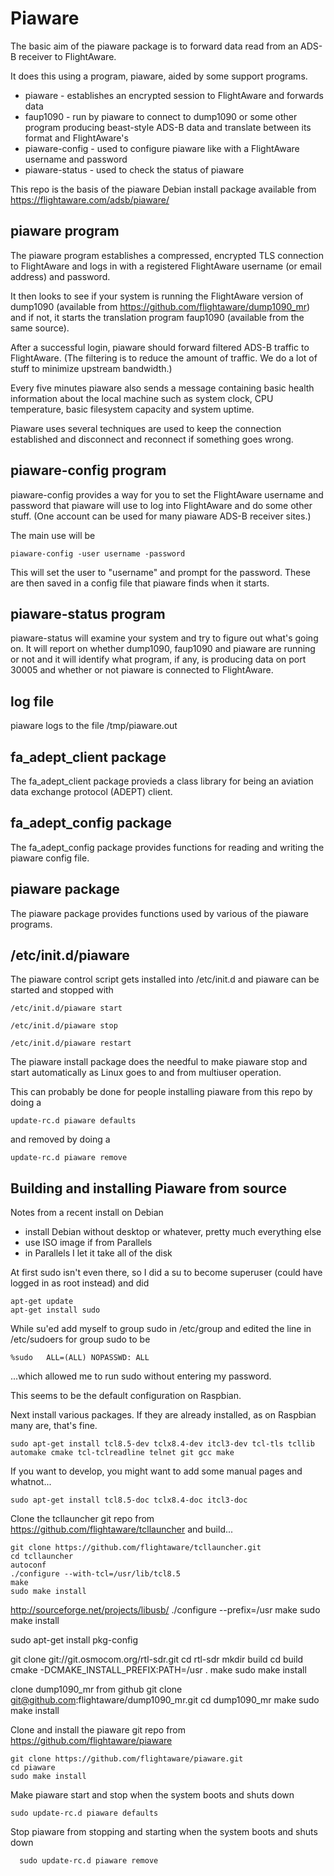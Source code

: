 Piaware
===

The basic aim of the piaware package is to forward data read from an ADS-B receiver to FlightAware.

It does this using a program, piaware, aided by some support programs.

* piaware - establishes an encrypted session to FlightAware and forwards data
* faup1090 - run by piaware to connect to dump1090 or some other program producing beast-style ADS-B data and translate between its format and FlightAware's
* piaware-config - used to configure piaware like with a FlightAware username and password
* piaware-status - used to check the status of piaware

This repo is the basis of the piaware Debian install package available
from https://flightaware.com/adsb/piaware/

piaware program
---

The piaware program establishes a compressed, encrypted TLS connection to FlightAware and logs in with a registered FlightAware username (or email address) and password.

It then looks to see if your system is running the FlightAware version of dump1090 (available from https://github.com/flightaware/dump1090_mr) and if not, it starts the translation program faup1090 (available from the same source).

After a successful login, piaware should forward filtered ADS-B traffic to FlightAware.  (The filtering is to reduce the amount of traffic.  We do a lot of stuff to minimize upstream bandwidth.)

Every five minutes piaware also sends a message containing basic health information about the local machine such as system clock, CPU temperature, basic filesystem capacity and system uptime.

Piaware uses several techniques are used to keep the connection established and disconnect and reconnect if something goes wrong.

piaware-config program
---

piaware-config provides a way for you to set the FlightAware username and password that piaware will use to log into FlightAware and do some other stuff.  (One account can be used for many piaware ADS-B receiver sites.)

The main use will be

    piaware-config -user username -password

This will set the user to "username" and prompt for the password.  These are then saved in a config file that piaware finds when it starts.

piaware-status program
---

piaware-status will examine your system and try to figure out what's going on.  It will report on whether dump1090, faup1090 and piaware are running or not and it will identify what program, if any, is producing data on port 30005 and whether or not piaware is connected to FlightAware.

log file
---

piaware logs to the file /tmp/piaware.out

fa_adept_client package
---

The fa_adept_client package provieds a class library for being an aviation
data exchange protocol (ADEPT) client.

fa_adept_config package
---

The fa_adept_config package provides functions for reading and writing the piaware config file.

piaware package
---

The piaware package provides functions used by various of the piaware programs.

/etc/init.d/piaware
---

The piaware control script gets installed into /etc/init.d and piaware
can be started and stopped with

    /etc/init.d/piaware start

    /etc/init.d/piaware stop

    /etc/init.d/piaware restart


The piaware install package does the needful to make piaware stop and start automatically as Linux goes to and from multiuser operation.

This can probably be done for people installing piaware from this repo by doing a

    update-rc.d piaware defaults

and removed by doing a

    update-rc.d piaware remove

Building and installing Piaware from source
---
Notes from a recent install on Debian
* install Debian without desktop or whatever, pretty much everything else
* use ISO image if from Parallels
* in Parallels I let it take all of the disk

At first sudo isn't even there, so I did a su to become superuser (could have logged in as root instead) and did

```
apt-get update
apt-get install sudo
```

While su'ed add myself to group sudo in /etc/group and edited the line in /etc/sudoers for group sudo to be

```
%sudo	ALL=(ALL) NOPASSWD: ALL
```

...which allowed me to run sudo without entering my password.

This seems to be the default configuration on Raspbian.

Next install various packages.  If they are already installed, as on Raspbian
many are, that's fine.

```
sudo apt-get install tcl8.5-dev tclx8.4-dev itcl3-dev tcl-tls tcllib automake cmake tcl-tclreadline telnet git gcc make
```

If you want to develop, you might want to add some manual pages and whatnot...

```
sudo apt-get install tcl8.5-doc tclx8.4-doc itcl3-doc
```

Clone the tcllauncher git repo from https://github.com/flightaware/tcllauncher
and build...

```
git clone https://github.com/flightaware/tcllauncher.git
cd tcllauncher
autoconf
./configure --with-tcl=/usr/lib/tcl8.5
make
sudo make install
```

http://sourceforge.net/projects/libusb/
./configure --prefix=/usr
make
sudo make install

sudo apt-get install pkg-config

git clone git://git.osmocom.org/rtl-sdr.git
cd rtl-sdr
mkdir build
cd build
cmake -DCMAKE_INSTALL_PREFIX:PATH=/usr .
make
sudo make install

clone dump1090_mr from github
git clone git@github.com:flightaware/dump1090_mr.git
cd dump1090_mr
make
sudo make install


Clone and install the piaware git repo from
https://github.com/flightaware/piaware

```
git clone https://github.com/flightaware/piaware.git
cd piaware
sudo make install
```

Make piaware start and stop when the system boots and shuts down

```
sudo update-rc.d piaware defaults
```

Stop piaware from stopping and starting when the system boots and shuts down

```
  sudo update-rc.d piaware remove
```

